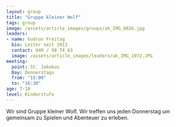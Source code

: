 ```yaml
---
layout: group
title: "Gruppe kleiner Wolf"
tags: group
image: /assets/article_images/groups/ak_IMG_0826.jpg
leaders:
- name: Gudrun Freitag
  bio: Leiter seit 2013
  contact: 040 / 98 74 63
  image: /assets/article_images/leaders/ak_IMG_1972.JPG
meeting:
  point: St. Jakobus
  Day: Donnerstags
  from: "15:00"
  to: "16:30"
age: 7-10
level: Kinderstufe
---
```

Wir sind Gruppe kleiner Wolf. Wir treffen uns jeden Donnerstag um gemeinsam zu Spielen und Abenteuer zu erleben.
